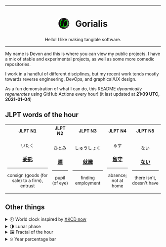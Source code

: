 ***

<h1 align="center">
<sub>
    <img src="readme/resources/avatar.png" height="36">
</sub>
&nbsp;
Gorialis
</h1>
<p align="center">
Hello! I like making tangible software.
</p>

***

My name is Devon and this is where you can view my public projects. I have a mix of stable and experimental projects, as well as some more comedic repositories.

I work in a handful of different disciplines, but my recent work tends mostly towards reverse engineering, DevOps, and graphical/UX design.

As a fun demonstration of what I can do, this README *dynamically regenerates* using GitHub Actions every hour! (it last updated at **21:09 UTC, 2021-01-04**)

<h2>JLPT words of the hour</h2>
<table>
    <tr>
        <th>JLPT N1</th>
        <th>JLPT N2</th>
        <th>JLPT N3</th>
        <th>JLPT N4</th>
        <th>JLPT N5</th>
    </tr>
    <tr>
        <td>
            <p align="center">いたく</p>
            <h3 align="center"><b><a href="https://jisho.org/search/%E5%A7%94%E8%A8%97">委託</a></b></h3>
            <hr>
            <p align="center">consign (goods (for sale) to a firm),<wbr> entrust</p>
        </td>
        <td>
            <p align="center">ひとみ</p>
            <h3 align="center"><b><a href="https://jisho.org/search/%E7%9E%B3">瞳</a></b></h3>
            <hr>
            <p align="center">pupil (of eye)</p>
        </td>
        <td>
            <p align="center">しゅうしょく</p>
            <h3 align="center"><b><a href="https://jisho.org/search/%E5%B0%B1%E8%81%B7">就職</a></b></h3>
            <hr>
            <p align="center">finding employment</p>
        </td>
        <td>
            <p align="center">るす</p>
            <h3 align="center"><b><a href="https://jisho.org/search/%E7%95%99%E5%AE%88">留守</a></b></h3>
            <hr>
            <p align="center">absence;<br> not at home</p>
        </td>
        <td>
            <p align="center">ない</p>
            <h3 align="center"><b><a href="https://jisho.org/search/%E3%81%AA%E3%81%84">ない</a></b></h3>
            <hr>
            <p align="center">there isn't,<wbr> doesn't have</p>
        </td>
    </tr>
</table>

<h2>Other things</h2>
<details>
<summary>🕘  World clock inspired by <a href="https://xkcd.com/now">XKCD now</a></summary>

> <img src="generated/now.png" width="512">

</details>
<details>
<summary>🌗 Lunar phase</summary>

The moon is approximately 73.84% through its phase (Last Quarter).

</details>
<details>
<summary>&#x1f5bc; Fractal of the hour</summary>

> <img src="generated/fractal.png" width="512">

</details>
<details>
<summary>&#x23f2; Year percentage bar</summary>
<pre><code>2021 [▁▁▁▁▁▁▁▁▁▁▁▁▁▁▁▁▁▁▁▁] 1.06%</code></pre>
</details>
